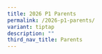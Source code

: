```yaml
---
title: 2026 P1 Parents
permalink: /2026-p1-parents/
variant: tiptap
description: ""
third_nav_title: Parents
---
```


